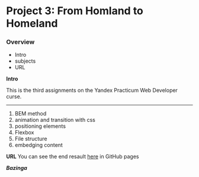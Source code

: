 # Project 3: From Homland to Homeland

### Overview

- Intro
- subjects
- URL

**Intro**

This is the third assignments on the Yandex Practicum Web Developer curse.

---

1. BEM method
2. animation and transition with css
3. positioning elements
4. Flexbox
5. File structure
6. embedging content

**URL**
You can see the end resault [here](https://carolina-toren.github.io/web_project_3/) in GitHub pages

**_Bazinga_**

